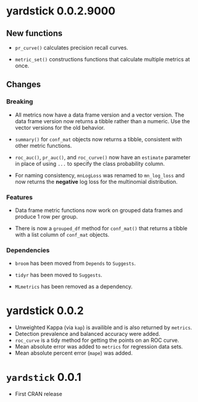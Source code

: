 # yardstick 0.0.2.9000

## New functions

* `pr_curve()` calculates precision recall curves.

* `metric_set()` constructions functions that calculate 
multiple metrics at once.

## Changes

### Breaking

* All metrics now have a data frame version and a vector 
version. The data frame version now returns a tibble rather than a numeric. Use 
the vector versions for the old behavior.

* `summary()` for `conf_mat` objects now returns a tibble,
consistent with other metric functions.

* `roc_auc()`, `pr_auc()`, and `roc_curve()` now have an `estimate` parameter
in place of using `...` to specify the class probability column.

* For naming consistency, `mnLogLoss` was renamed to `mn_log_loss` and now returns the **negative** log loss for the multinomial distribution. 

### Features

* Data frame metric functions now work on grouped data frames and produce
1 row per group.

* There is now a `grouped_df` method for `conf_mat()` that returns a tibble
with a list column of `conf_mat` objects.

### Dependencies

* `broom` has been moved from `Depends` to `Suggests`.

* `tidyr` has been moved to `Suggests`.

* `MLmetrics` has been removed as a dependency.

# yardstick 0.0.2

* Unweighted Kappa (via `kap`) is availible and is also returned by `metrics`. 
* Detection prevalence and balanced accuracy were added. 
* `roc_curve` is a tidy method for getting the points on an ROC curve. 
* Mean absolute error was added to `metrics` for regression data sets. 
* Mean absolute percent error (`mape`) was added. 


# `yardstick` 0.0.1

* First CRAN release
